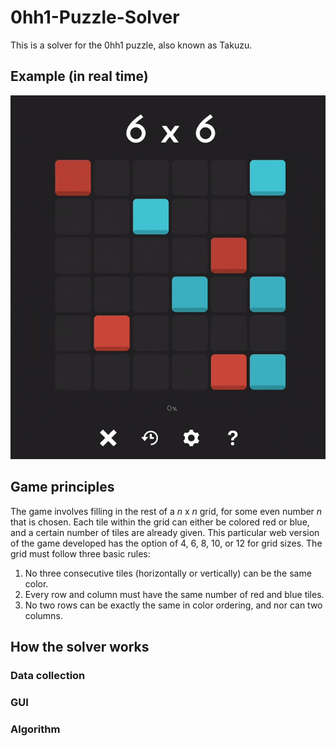 # 0hh1-Puzzle-Solver
This is a solver for the 0hh1 puzzle, also known as Takuzu. 

## Example (in real time)
![Alt text](./demo/solve.gif)

## Game principles
The game involves filling in the rest of a *n* x *n* grid, for some even number *n* that is chosen. Each tile within the grid can either be colored red or blue, and a certain number of tiles are already given. This particular web version of the game developed has the option of 4, 6, 8, 10, or 12 for grid sizes. 
The grid must follow three basic rules: 
1. No three consecutive tiles (horizontally or vertically) can be the same color. 
2. Every row and column must have the same number of red and blue tiles. 
3. No two rows can be exactly the same in color ordering, and nor can two columns. 

## How the solver works
### Data collection
### GUI
### Algorithm
